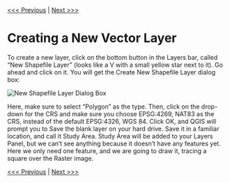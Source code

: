 [<<< Previous](raster.md)  | [Next >>>](polydraw.md)  

# Creating a New Vector Layer

To create a new layer, click on the bottom button in the Layers bar, called “New Shapefile Layer” (looks like a V with a small yellow star next to it). Go ahead and click on it. You will get the Create New Shapefile Layer dialog box:

![New Shapefile Layer Dialog Box](images/layer6.png)

Here, make sure to select “Polygon” as the type. Then, click on the drop-down for the CRS and make sure you choose EPSG:4269, NAT83 as the CRS, instead of the default EPSG:4326, WGS 84. Click OK, and QGIS will prompt you to Save the blank layer on your hard drive. Save it in a familiar location, and call it Study Area. Study Area will be added to your Layers Panel, but we can’t see anything because it doesn’t have any features yet. Here we only need one feature, and we are going to draw it, tracing a square over the Raster image.

[<<< Previous](raster.md)  | [Next >>>](polydraw.md)  